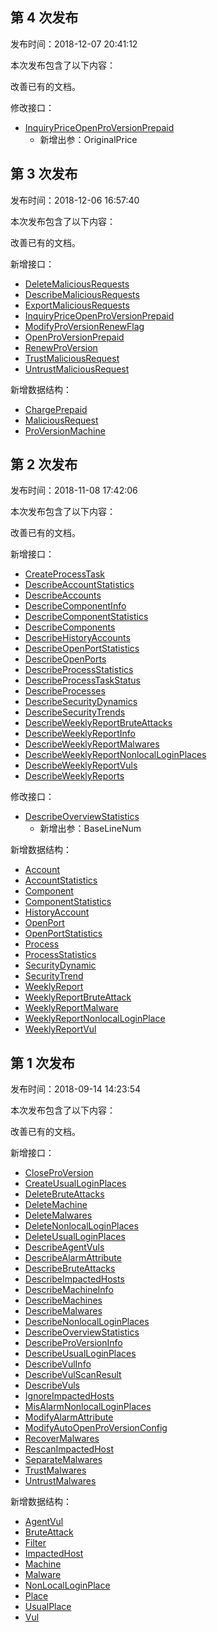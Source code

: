 ## 第 4 次发布

发布时间：2018-12-07 20:41:12

本次发布包含了以下内容：

改善已有的文档。

修改接口：

* [InquiryPriceOpenProVersionPrepaid](/document/api/296/31293)
	* 新增出参：OriginalPrice

## 第 3 次发布

发布时间：2018-12-06 16:57:40

本次发布包含了以下内容：

改善已有的文档。

新增接口：

* [DeleteMaliciousRequests](/document/api/296/31289)
* [DescribeMaliciousRequests](/document/api/296/31288)
* [ExportMaliciousRequests](/document/api/296/31287)
* [InquiryPriceOpenProVersionPrepaid](/document/api/296/31293)
* [ModifyProVersionRenewFlag](/document/api/296/31292)
* [OpenProVersionPrepaid](/document/api/296/31291)
* [RenewProVersion](/document/api/296/31290)
* [TrustMaliciousRequest](/document/api/296/31286)
* [UntrustMaliciousRequest](/document/api/296/31285)

新增数据结构：

* [ChargePrepaid](/document/api/296/19867#ChargePrepaid)
* [MaliciousRequest](/document/api/296/19867#MaliciousRequest)
* [ProVersionMachine](/document/api/296/19867#ProVersionMachine)

## 第 2 次发布

发布时间：2018-11-08 17:42:06

本次发布包含了以下内容：

改善已有的文档。

新增接口：

* [CreateProcessTask](/document/api/296/30341)
* [DescribeAccountStatistics](/document/api/296/30340)
* [DescribeAccounts](/document/api/296/30339)
* [DescribeComponentInfo](/document/api/296/30338)
* [DescribeComponentStatistics](/document/api/296/30337)
* [DescribeComponents](/document/api/296/30336)
* [DescribeHistoryAccounts](/document/api/296/30335)
* [DescribeOpenPortStatistics](/document/api/296/30328)
* [DescribeOpenPorts](/document/api/296/30327)
* [DescribeProcessStatistics](/document/api/296/30334)
* [DescribeProcessTaskStatus](/document/api/296/30333)
* [DescribeProcesses](/document/api/296/30332)
* [DescribeSecurityDynamics](/document/api/296/30330)
* [DescribeSecurityTrends](/document/api/296/30329)
* [DescribeWeeklyReportBruteAttacks](/document/api/296/30326)
* [DescribeWeeklyReportInfo](/document/api/296/30325)
* [DescribeWeeklyReportMalwares](/document/api/296/30324)
* [DescribeWeeklyReportNonlocalLoginPlaces](/document/api/296/30323)
* [DescribeWeeklyReportVuls](/document/api/296/30322)
* [DescribeWeeklyReports](/document/api/296/30321)

修改接口：

* [DescribeOverviewStatistics](/document/api/296/19849)
	* 新增出参：BaseLineNum

新增数据结构：

* [Account](/document/api/296/19867#Account)
* [AccountStatistics](/document/api/296/19867#AccountStatistics)
* [Component](/document/api/296/19867#Component)
* [ComponentStatistics](/document/api/296/19867#ComponentStatistics)
* [HistoryAccount](/document/api/296/19867#HistoryAccount)
* [OpenPort](/document/api/296/19867#OpenPort)
* [OpenPortStatistics](/document/api/296/19867#OpenPortStatistics)
* [Process](/document/api/296/19867#Process)
* [ProcessStatistics](/document/api/296/19867#ProcessStatistics)
* [SecurityDynamic](/document/api/296/19867#SecurityDynamic)
* [SecurityTrend](/document/api/296/19867#SecurityTrend)
* [WeeklyReport](/document/api/296/19867#WeeklyReport)
* [WeeklyReportBruteAttack](/document/api/296/19867#WeeklyReportBruteAttack)
* [WeeklyReportMalware](/document/api/296/19867#WeeklyReportMalware)
* [WeeklyReportNonlocalLoginPlace](/document/api/296/19867#WeeklyReportNonlocalLoginPlace)
* [WeeklyReportVul](/document/api/296/19867#WeeklyReportVul)

## 第 1 次发布

发布时间：2018-09-14 14:23:54

本次发布包含了以下内容：

改善已有的文档。

新增接口：

* [CloseProVersion](/document/api/296/19847)
* [CreateUsualLoginPlaces](/document/api/296/19846)
* [DeleteBruteAttacks](/document/api/296/19845)
* [DeleteMachine](/document/api/296/19844)
* [DeleteMalwares](/document/api/296/19839)
* [DeleteNonlocalLoginPlaces](/document/api/296/19843)
* [DeleteUsualLoginPlaces](/document/api/296/19842)
* [DescribeAgentVuls](/document/api/296/19861)
* [DescribeAlarmAttribute](/document/api/296/19866)
* [DescribeBruteAttacks](/document/api/296/19838)
* [DescribeImpactedHosts](/document/api/296/19860)
* [DescribeMachineInfo](/document/api/296/19851)
* [DescribeMachines](/document/api/296/19850)
* [DescribeMalwares](/document/api/296/19837)
* [DescribeNonlocalLoginPlaces](/document/api/296/19836)
* [DescribeOverviewStatistics](/document/api/296/19849)
* [DescribeProVersionInfo](/document/api/296/19865)
* [DescribeUsualLoginPlaces](/document/api/296/19841)
* [DescribeVulInfo](/document/api/296/19859)
* [DescribeVulScanResult](/document/api/296/19858)
* [DescribeVuls](/document/api/296/19857)
* [IgnoreImpactedHosts](/document/api/296/19856)
* [MisAlarmNonlocalLoginPlaces](/document/api/296/19835)
* [ModifyAlarmAttribute](/document/api/296/19864)
* [ModifyAutoOpenProVersionConfig](/document/api/296/19863)
* [RecoverMalwares](/document/api/296/19834)
* [RescanImpactedHost](/document/api/296/19855)
* [SeparateMalwares](/document/api/296/30320)
* [TrustMalwares](/document/api/296/19833)
* [UntrustMalwares](/document/api/296/30319)

新增数据结构：

* [AgentVul](/document/api/296/19867#AgentVul)
* [BruteAttack](/document/api/296/19867#BruteAttack)
* [Filter](/document/api/296/19867#Filter)
* [ImpactedHost](/document/api/296/19867#ImpactedHost)
* [Machine](/document/api/296/19867#Machine)
* [Malware](/document/api/296/19867#Malware)
* [NonLocalLoginPlace](/document/api/296/19867#NonLocalLoginPlace)
* [Place](/document/api/296/19867#Place)
* [UsualPlace](/document/api/296/19867#UsualPlace)
* [Vul](/document/api/296/19867#Vul)

